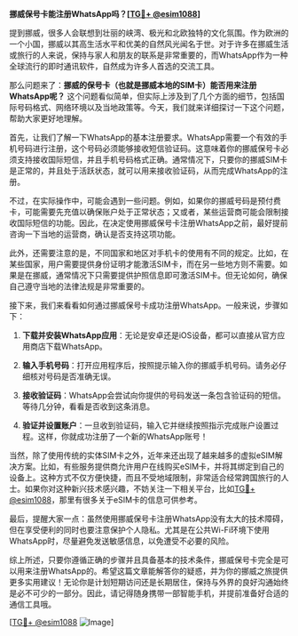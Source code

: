 **挪威保号卡能注册WhatsApp吗？[[TG💪+ @esim1088](https://t.me/s/esim1088)]**

提到挪威，很多人会联想到壮丽的峡湾、极光和北欧独特的文化氛围。作为欧洲的一个小国，挪威以其高生活水平和优美的自然风光闻名于世。对于许多在挪威生活或旅行的人来说，保持与家人和朋友的联系是非常重要的，而WhatsApp作为一种全球流行的即时通讯软件，自然成为许多人首选的交流工具。

那么问题来了：**挪威的保号卡（也就是挪威本地的SIM卡）能否用来注册WhatsApp呢？** 这个问题看似简单，但实际上涉及到了几个方面的细节，包括国际号码格式、网络环境以及当地政策等。今天，我们就来详细探讨一下这个问题，帮助大家更好地理解。

首先，让我们了解一下WhatsApp的基本注册要求。WhatsApp需要一个有效的手机号码进行注册，这个号码必须能够接收短信验证码。这意味着你的挪威保号卡必须支持接收国际短信，并且手机号码格式正确。通常情况下，只要你的挪威SIM卡是正常的，并且处于活跃状态，就可以用来接收验证码，从而完成WhatsApp的注册。

不过，在实际操作中，可能会遇到一些问题。例如，如果你的挪威号码是预付费卡，可能需要先充值以确保账户处于正常状态；又或者，某些运营商可能会限制接收国际短信的功能。因此，在决定使用挪威保号卡注册WhatsApp之前，最好提前咨询一下当地的运营商，确认是否支持这项功能。

此外，还需要注意的是，不同国家和地区对手机卡的使用有不同的规定。比如，在某些国家，用户需要提供身份证明才能激活SIM卡，而在另一些地方则不需要。如果是在挪威，通常情况下只需要提供护照信息即可激活SIM卡。但无论如何，确保自己遵守当地的法律法规是非常重要的。

接下来，我们来看看如何通过挪威保号卡成功注册WhatsApp。一般来说，步骤如下：

1. **下载并安装WhatsApp应用**：无论是安卓还是iOS设备，都可以直接从官方应用商店下载WhatsApp。
   
2. **输入手机号码**：打开应用程序后，按照提示输入你的挪威手机号码。请务必仔细核对号码是否准确无误。

3. **接收验证码**：WhatsApp会尝试向你提供的号码发送一条包含验证码的短信。等待几分钟，看看是否收到这条消息。

4. **验证并设置账户**：一旦收到验证码，输入它并继续按照指示完成账户设置过程。这样，你就成功注册了一个新的WhatsApp账号！

当然，除了使用传统的实体SIM卡之外，近年来还出现了越来越多的虚拟eSIM解决方案。比如，有些服务提供商允许用户在线购买eSIM卡，并将其绑定到自己的设备上。这种方式不仅方便快捷，而且不受地域限制，非常适合经常跨国旅行的人士。如果你对这种新兴技术感兴趣，不妨关注一下相关平台，比如[TG💪+ @esim1088](https://t.me/s/esim1088)，那里有很多关于eSIM卡的信息可供参考。

最后，提醒大家一点：虽然使用挪威保号卡注册WhatsApp没有太大的技术障碍，但在享受便利的同时也要注意保护个人隐私。尤其是在公共Wi-Fi环境下使用WhatsApp时，尽量避免发送敏感信息，以免遭受不必要的风险。

综上所述，只要你遵循正确的步骤并且具备基本的技术条件，挪威保号卡完全是可以用来注册WhatsApp的。希望这篇文章能解答你的疑惑，并为你的挪威之旅提供更多实用建议！无论你是计划短期访问还是长期居住，保持与外界的良好沟通始终是必不可少的一部分。因此，请记得随身携带一部智能手机，并提前准备好合适的通信工具哦。

[[TG💪+ @esim1088](https://t.me/s/esim1088) ![Image](https://i.postimg.cc/4NQfJmqS/Snipaste-2025-05-13-00-14-12.png)]